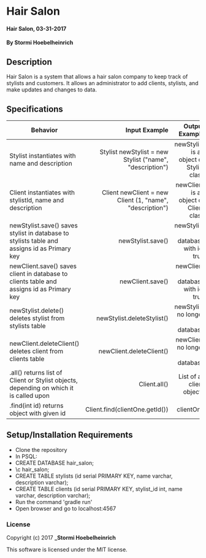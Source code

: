 # Hair Salon

#### Hair Salon, 03-31-2017

#### By **Stormi Hoebelheinrich**

## Description
Hair Salon is a system that allows a hair salon company to keep track of stylists and customers. It allows an administrator to add clients, stylists, and make updates and changes to data.

## Specifications

| Behavior                   | Input Example     | Output Example    |
| -------------------------- | -----------------:| -----------------:|
|Stylist instantiates with name and description| Stylist newStylist = new Stylist ("name", "description")|newStylist is an object of Stylist class|
|Client instantiates with stylistId, name and description| Client newClient = new Client (1, "name", "description")|newClient is an object of Client class|
|newStylist.save() saves stylist in database to stylists table and assigns id as Primary key|newStylist.save()|newStylist in database with id, true|
|newClient.save() saves client in database to clients table and assigns id as Primary key|newClient.save()|newClient in database with id, true|
|newStylist.delete() deletes stylist from stylists table|newStylist.deleteStylist()|newStylist no longer in database|
|newClient.deleteClient() deletes client from clients table|newClient.deleteClient()|newClient no longer in database|
|.all() returns list of Client or Stylist objects, depending on which it is called upon|Client.all()|List of all client objects|
|.find(int id) returns object with given id|Client.find(clientOne.getId())|clientOne|


## Setup/Installation Requirements

* Clone the repository
* In PSQL:
* CREATE DATABASE hair_salon;
* \c hair_salon;
* CREATE TABLE stylists (id serial PRIMARY KEY, name varchar, description varchar);
* CREATE TABLE clients (id serial PRIMARY KEY, stylist_id int, name varchar, description varchar);
* Run the command 'gradle run'
* Open browser and go to localhost:4567


### License

Copyright (c) 2017 **_Stormi Hoebelheinrich**

This software is licensed under the MIT license.
